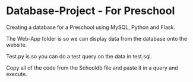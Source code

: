 # Database-Project - For Preschool
Creating a database for a Preschool using MySQL, Python and Flask.

The Web-App folder is so we can display data from the database onto the website.

Test.py is so you can do a test query on the data in test.sql.

Copy all of the code from the Schooldb file and paste it in a query and execute.
